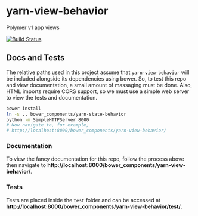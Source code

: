 # yarn-view-behavior
Polymer v1 app views

[![Build Status](https://travis-ci.org/yarn-co/yarn-view-behavior.svg?branch=master)](https://travis-ci.org/yarn-co/yarn-view-behavior)

## Docs and Tests
The relative paths used in this project assume that `yarn-view-behavior` will be included alongside its dependencies using bower.  So, to test this repo and view documentation, a small amount of massaging must be done.  Also, HTML imports require CORS support, so we must use a simple web server to view the tests and documentation.
```bash
bower install
ln -s .. bower_components/yarn-state-behavior
python -m SimpleHTTPServer 8000
# Now navigate to, for example,
# http://localhost:8000/bower_components/yarn-view-behavior/
```

### Documentation
To view the fancy documentation for this repo, follow the process above then navigate to **http://localhost:8000/bower_components/yarn-view-behavior/**.

### Tests
Tests are placed inside the `test` folder and can be accessed at **http://localhost:8000/bower_components/yarn-view-behavior/test/**.

